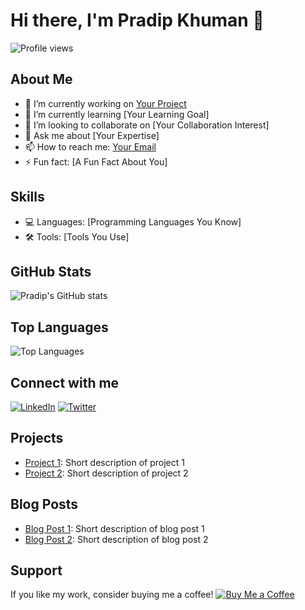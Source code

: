 # Hi there, I'm Pradip Khuman 👋

![Profile views](https://gpvc.arturio.dev/Pradipkhuman)

## About Me
- 🔭 I’m currently working on [Your Project](https://github.com/your-repo)
- 🌱 I’m currently learning [Your Learning Goal]
- 👯 I’m looking to collaborate on [Your Collaboration Interest]
- 💬 Ask me about [Your Expertise]
- 📫 How to reach me: [Your Email](mailto:your-email@example.com)
- ⚡ Fun fact: [A Fun Fact About You]

## Skills
- 💻 Languages: [Programming Languages You Know]
- 🛠️ Tools: [Tools You Use]

## GitHub Stats
![Pradip's GitHub stats](https://github-readme-stats.vercel.app/api?username=Pradipkhuman&show_icons=true&theme=radical)

## Top Languages
![Top Languages](https://github-readme-stats.vercel.app/api/top-langs/?username=Pradipkhuman&layout=compact&theme=radical)

## Connect with me
[![LinkedIn](https://img.shields.io/badge/LinkedIn-0077B5?style=for-the-badge&logo=linkedin&logoColor=white)](https://linkedin.com/in/your-linkedin)
[![Twitter](https://img.shields.io/badge/Twitter-1DA1F2?style=for-the-badge&logo=twitter&logoColor=white)](https://twitter.com/your-twitter)

## Projects
- [Project 1](https://github.com/your-repo-1): Short description of project 1
- [Project 2](https://github.com/your-repo-2): Short description of project 2

## Blog Posts
- [Blog Post 1](https://your-blog-link-1): Short description of blog post 1
- [Blog Post 2](https://your-blog-link-2): Short description of blog post 2

## Support
If you like my work, consider buying me a coffee!
[![Buy Me a Coffee](https://img.shields.io/badge/Buy%20Me%20a%20Coffee-FFDD00?style=for-the-badge&logo=buy-me-a-coffee&logoColor=black)](https://www.buymeacoffee.com/your-profile)

